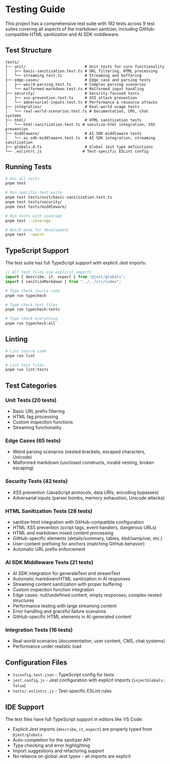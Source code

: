 # Testing Guide

This project has a comprehensive test suite with 192 tests across 9 test suites covering all aspects of the markdown sanitizer, including GitHub-compatible HTML sanitization and AI SDK middleware.

## Test Structure

```
tests/
├── unit/                          # Unit tests for core functionality
│   ├── basic-sanitization.test.ts # URL filtering, HTML processing
│   └── streaming.test.ts          # Streaming and buffering
├── edge-cases/                    # Edge case and parsing tests
│   ├── weird-parsing.test.ts      # Complex parsing scenarios
│   └── malformed-markdown.test.ts # Malformed input handling
├── security/                      # Security-focused tests
│   ├── xss-prevention.test.ts     # XSS attack prevention
│   └── adversarial-inputs.test.ts # Performance & resource attacks
├── integration/                   # Real-world usage tests
│   └── real-world-scenarios.test.ts # Documentation, CMS, chat systems
├── html/                          # HTML sanitization tests
│   └── html-sanitization.test.ts # sanitize-html integration, XSS prevention
├── middleware/                    # AI SDK middleware tests
│   └── ai-sdk-middleware.test.ts  # AI SDK integration, streaming sanitization
├── globals.d.ts                   # Global Jest type definitions
└── .eslintrc.js                  # Test-specific ESLint config
```

## Running Tests

```bash
# Run all tests
pnpm test

# Run specific test suite
pnpm test tests/unit/basic-sanitization.test.ts
pnpm test tests/security/
pnpm test tests/middleware/

# Run tests with coverage
pnpm test --coverage

# Watch mode for development
pnpm test --watch
```

## TypeScript Support

The test suite has full TypeScript support with explicit Jest imports:

```typescript
// All test files use explicit imports
import { describe, it, expect } from "@jest/globals";
import { sanitizeMarkdown } from "../../src/index";
```

```bash
# Type check source code
pnpm run typecheck

# Type check test files
pnpm run typecheck:tests

# Type check everything
pnpm run typecheck:all
```

## Linting

```bash
# Lint source code
pnpm run lint

# Lint test files
pnpm run lint:tests
```

## Test Categories

### Unit Tests (20 tests)

- Basic URL prefix filtering
- HTML tag processing
- Custom inspection functions
- Streaming functionality

### Edge Cases (65 tests)

- Weird parsing scenarios (nested brackets, escaped characters, Unicode)
- Malformed markdown (unclosed constructs, invalid nesting, broken escaping)

### Security Tests (42 tests)

- XSS prevention (JavaScript protocols, data URIs, encoding bypasses)
- Adversarial inputs (parser bombs, memory exhaustion, Unicode attacks)

### HTML Sanitization Tests (28 tests)

- sanitize-html integration with GitHub-compatible configuration
- HTML XSS prevention (script tags, event handlers, dangerous URLs)
- HTML and markdown mixed content processing
- GitHub-specific elements (details/summary, tables, kbd/samp/var, etc.)
- User-content prefixing for anchors (matching GitHub behavior)
- Automatic URL prefix enforcement

### AI SDK Middleware Tests (21 tests)

- AI SDK integration for generateText and streamText
- Automatic markdown/HTML sanitization in AI responses
- Streaming content sanitization with proper buffering
- Custom inspection function integration
- Edge cases: null/undefined content, empty responses, complex nested structures
- Performance testing with large streaming content
- Error handling and graceful failure scenarios
- GitHub-specific HTML elements in AI-generated content

### Integration Tests (16 tests)

- Real-world scenarios (documentation, user content, CMS, chat systems)
- Performance under realistic load

## Configuration Files

- `tsconfig.test.json` - TypeScript config for tests
- `jest.config.js` - Jest configuration with explicit imports (`injectGlobals: false`)
- `tests/.eslintrc.js` - Test-specific ESLint rules

## IDE Support

The test files have full TypeScript support in editors like VS Code:

- Explicit Jest imports (`describe`, `it`, `expect`) are properly typed from `@jest/globals`
- Auto-completion for the sanitizer API
- Type checking and error highlighting
- Import suggestions and refactoring support
- No reliance on global Jest types - all imports are explicit
